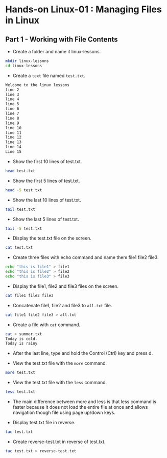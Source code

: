 # Hands-on Linux-01 : Managing Files in Linux

## Part 1 - Working with File Contents

- Create a folder and name it linux-lessons.

```bash
mkdir linux-lessons
cd linux-lessons
```

- Create a `text` file named `test.txt`.

```txt
Welcome to the linux lessons
line 2
line 3
line 4
line 5
line 6
line 7
line 8
line 9
line 10
line 11
line 12
line 13
line 14
Line 15
```

- Show the first 10 lines of test.txt.

```bash
head test.txt
```

- Show the first 5 lines of test.txt.

```bash
head -5 test.txt
```

- Show the last 10 lines of test.txt.

```bash
tail test.txt
```

- Show the last 5 lines of test.txt.

```bash
tail -5 test.txt
```

- Display the test.txt file on the screen.

```bash
cat test.txt
```

- Create three files with echo command and name them file1 file2 file3.

```bash
echo "this is file1" > file1
echo "this is file2" > file2
echo "this is file3" > file3
```

- Display the file1, file2 and file3 files on the screen.

```bash
cat file1 file2 file3
```

- Concatenate file1, file2 and file3 to `all.txt` file.

```bash
cat file1 file2 file3 > all.txt
```

- Create a file with `cat` command.

```bash
cat > summer.txt 
Today is cold.
Today is rainy
```

- After the last line, type and hold the Control (Ctrl) key and press d.

- View the test.txt file with the `more` command.

```bash
more test.txt
```

- View the test.txt file with the `less` command.

```bash
less test.txt
```

- The main difference between more and less is that less command is faster because it does not load the entire file at once and allows navigation though file using page up/down keys. 

- Display test.txt file in reverse.

```bash
tac test.txt
```

- Create reverse-test.txt in reverse of test.txt.

```bash
tac test.txt > reverse-test.txt
```